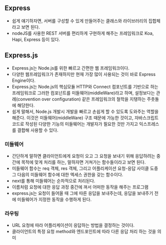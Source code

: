 ## Express
- 쉽게 얘기하자면, 서버를 구성할 수 있게 만들어주는 클래스와 라이브러리의 집합체라고 보면 된다.
- nodeJS를 사용한 REST 서버를 편리하게 구현하게 해주는 프레임워크로 Koa, Hapi, Express 등이 있다.

## Express.js
- Express.js는 Node.js를 위한 빠르고 간편한 웹 프레임워크이다.
- 다양한 웹프레임워크가 존재하지만 현재 가장 많이 사용되는 것이 바로 Express Engine이다.
- Express.js는 Node.js의 핵심모듈 HTTP와 Connect 컴포넌트를 기반으로 하는 프레임워크로 그러한 컴포넌트를 미들웨어(middleWare)라고 하며, 설정보다는 관례(convention over configuration) 같은 프레임워크의 철학을 지탱하는 주춧돌에 해당한다.
- 쉽게 말해서, Node.js 개발시 개발을 빠르고 손쉽게 할 수 있도록 도와주는 역할을 해준다. 이것은 미들웨어(middleWare) 구조 때문에 가능한 것이고, 자바스크립트 코드로 작성된 다양한 기능의 미들웨어는 개발자가 필요한 것만 가지고 익스프레스를 결합해 사용할 수 있다.

### 미들웨어
- 간단하게 말하면 클라이언트에게 요청이 오고 그 요청을 보내기 위해 응답하려는 중간에 목적에 맞게 처리를 하는, 말하자면 거쳐가는 함수들이라고 보면 된다.
- 미들웨어 함수는 req 객체, res 객체, 그리고 어플리케이션 요청-응답 사이클 도중 그 다음의 미들웨어 함수에 대한 엑세스 권한을 갖는 함수이다.
- next를 통해 미들웨어는 순차적으로 처리된다.
- 이름처럼 요청에 대한 응답 과정 중간에 껴서 어떠한 동작을 해주는 프로그램
- express.js는 요청이 들어올 때 그에 따른 응답을 보내주는데, 응답을 보내주기 전에 미들웨어가 지정한 동작을 수행하게 된다.

### 라우팅
- URL 요청에 따라 어플리케이션이 응답하는 방법을 결정하는 것이다.
- 클라이언트의 특정 요청 method와 엔드포인트에 따라 다른 응답 처리 하는 것을 의미
